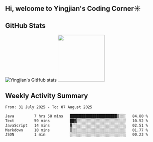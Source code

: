 ## Hi, welcome to Yingjian's Coding Corner☀️

## GitHub Stats
![Yingjian's GitHub stats](https://github-readme-stats.vercel.app/api?username=BigBigBai&show_icons=true&hide=stars,issues&hide_border=true&theme=merko&bg_color=00000000)
<img height="150em" src="https://github-readme-stats.vercel.app/api/top-langs/?username=BigBigBai&layout=compact&hide_border=true&theme=merko&bg_color=00000000"/>

## Weekly Activity Summary

<!--START_SECTION:waka-->

```txt
From: 31 July 2025 - To: 07 August 2025

Java         7 hrs 58 mins   █████████████████████▒░░░   84.80 %
Text         59 mins         ██▓░░░░░░░░░░░░░░░░░░░░░░   10.52 %
JavaScript   14 mins         ▓░░░░░░░░░░░░░░░░░░░░░░░░   02.51 %
Markdown     10 mins         ▒░░░░░░░░░░░░░░░░░░░░░░░░   01.77 %
JSON         1 min           ░░░░░░░░░░░░░░░░░░░░░░░░░   00.23 %
```

<!--END_SECTION:waka-->


